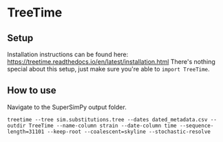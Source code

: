 # TreeTime
## Setup
Installation instructions can be found here: https://treetime.readthedocs.io/en/latest/installation.html
There's nothing special about this setup, just make sure you're able to `import TreeTime`.
## How to use
Navigate to the SuperSimPy output folder.
```shell
treetime --tree sim.substitutions.tree --dates dated_metadata.csv --outdir TreeTime --name-column strain --date-column time --sequence-length=31101 --keep-root --coalescent=skyline --stochastic-resolve
```

